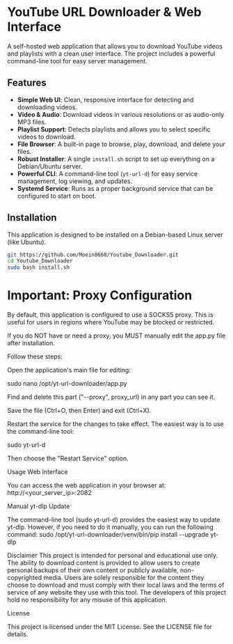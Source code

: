 # YouTube URL Downloader & Web Interface

A self-hosted web application that allows you to download YouTube videos and playlists with a clean user interface. The project includes a powerful command-line tool for easy server management.

## Features

-   **Simple Web UI**: Clean, responsive interface for detecting and downloading videos.
-   **Video & Audio**: Download videos in various resolutions or as audio-only MP3 files.
-   **Playlist Support**: Detects playlists and allows you to select specific videos to download.
-   **File Browser**: A built-in page to browse, play, download, and delete your files.
-   **Robust Installer**: A single `install.sh` script to set up everything on a Debian/Ubuntu server.
-   **Powerful CLI**: A command-line tool (`yt-url-d`) for easy service management, log viewing, and updates.
-   **Systemd Service**: Runs as a proper background service that can be configured to start on boot.

## Installation

This application is designed to be installed on a Debian-based Linux server (like Ubuntu).

```bash
git https://github.com/Moein8668/Youtube_Downloader.git
cd Youtube_Downloader
sudo bash install.sh
```

# Important: Proxy Configuration
By default, this application is configured to use a SOCKS5 proxy. This is useful for users in regions where YouTube may be blocked or restricted.

If you do NOT have or need a proxy, you MUST manually edit the app.py file after installation.

Follow these steps:

Open the application's main file for editing:

sudo nano /opt/yt-url-downloader/app.py

Find and delete this part ("--proxy", proxy_url) in any part you can see it.

Save the file (Ctrl+O, then Enter) and exit (Ctrl+X).


Restart the service for the changes to take effect. The easiest way is to use the command-line tool:

sudo yt-url-d

Then choose the "Restart Service" option.

Usage
Web Interface

You can access the web application in your browser at:
http://<your_server_ip>:2082


Manual yt-dlp Update

The command-line tool (sudo yt-url-d) provides the easiest way to update yt-dlp. However, if you need to do it manually, you can run the following command:
sudo /opt/yt-url-downloader/venv/bin/pip install --upgrade yt-dlp

Disclaimer
This project is intended for personal and educational use only. The ability to download content is provided to allow users to create personal backups of their own content or publicly available, non-copyrighted media.
Users are solely responsible for the content they choose to download and must comply with their local laws and the terms of service of any website they use with this tool. The developers of this project hold no responsibility for any misuse of this application.


License

This project is licensed under the MIT License. See the LICENSE file for details.
